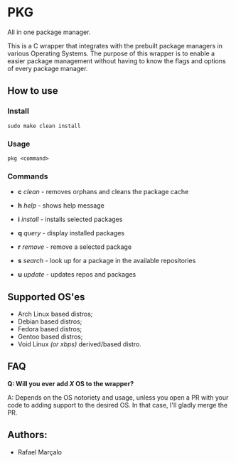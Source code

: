 # PKG
All in one package manager.

This is a C wrapper that integrates with the prebuilt package managers in various Operating Systems. The purpose of this wrapper is to enable a easier package management without having to know the flags and options of every package manager.

## How to use

### Install

`sudo make clean install`

### Usage

`pkg <command>`

### Commands

* **c**	*clean* - removes orphans and cleans the package cache

* **h**	*help* - shows help message

* **i**	*install* - installs selected packages

* **q**	*query* - display installed packages

* **r**	*remove* - remove a selected package

* **s**	*search* - look up for a package in the available repositories

* **u**	*update* - updates repos and packages

## Supported OS'es

* Arch Linux based distros;
* Debian based distros;
* Fedora based distros;
* Gentoo based distros;
* Void Linux *(or xbps)* derived/based distro.

## FAQ

**Q: Will you ever add *X* OS to the wrapper?**

A: Depends on the OS notoriety and usage, unless you open a PR with your code to adding support to the desired OS. In that case, I'll gladly merge the PR.

## Authors:

* Rafael Marçalo
